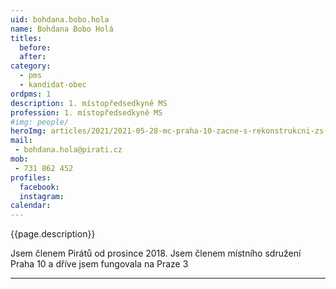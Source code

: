 ```yaml
---
uid: bohdana.bobo.hola
name: Bohdana Bobo Holá
titles:
  before: 
  after:
category:
  - pms  
  - kandidat-obec 
ordpms: 1 
description: 1. místopředsedkyně MS
profession: 1. místopředsedkyně MS
#img: people/
heroImg: articles/2021/2021-05-28-mc-praha-10-zacne-s-rekonstrukcni-zs-v-olsinach.jpg
mail:
 - bohdana.hola@pirati.cz
mob:
 - 731 862 452
profiles:
  facebook: 
  instagram: 
calendar: 
---
```


{{page.description}}

Jsem členem Pirátů od prosince 2018. Jsem členem místního sdružení Praha 10 a dříve jsem fungovala na Praze 3


---
